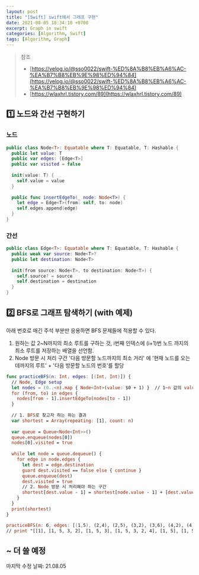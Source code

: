 ```yaml
---
layout: post
title: "[Swift] swift에서 그래프 구현"
date: 2021-08-05 18:34:10 +0700
excerpt: Graph in swift
categories: [Algorithm, Swift]
tags: [Algorithm, Graph]
---
```


> 참조
>
> - [https://velog.io/@sso0022/swift-%ED%8A%B8%EB%A6%AC-%EA%B7%B8%EB%9E%98%ED%94%84](https://velog.io/@sso0022/swift-%ED%8A%B8%EB%A6%AC-%EA%B7%B8%EB%9E%98%ED%94%84)
> - [https://wlaxhrl.tistory.com/89](https://wlaxhrl.tistory.com/89)

## 1️⃣ 노드와 간선 구현하기

### 노드

``` swift
public class Node<T>: Equatable where T: Equatable, T: Hashable {
  public let value: T
  public var edges: [Edge<T>]
  public var visited = false
  
  init(value: T) {
    self.value = value
  }
  
  public func insertEdgeTo(_ node: Node<T>) {
    let edge = Edge<T>(from: self, to: node)
    self.edges.append(edge)
  }
}
```

### 간선

``` swift
public class Edge<T>: Equatable where T: Equatable, T: Hashable {
  public weak var source: Node<T>?
  public let destination: Node<T>
  
  init(from source: Node<T>, to destination: Node<T>) {
    self.source? = source
    self.destination = destination
  }
}
```



## 2️⃣ BFS로 그래프 탐색하기 (with 예제)

아래 번호로 매긴 주석 부분만 응용하면 BFS 문제들에 적용할 수 있다.

1. 원하는 값
   2~N까지의 최소 루트를 구하는 것, i번째 인덱스에 (i+1)번 노드 까지의 최소 루트를 저장하는 배열을 선언함.
2. Node 방문 시 처리 구간
   '다음 방문할 노드까지의 최소 거리' 에 '현재 노드를 오는 데까지의 루트' + '다음 방문할 노드의 번호'를 할당

``` swift
func practiceBFS(n: Int, edges: [(Int, Int)]) {
  // Node, Edge setup
  let nodes = (0..<n).map { Node<Int>(value: $0 + 1) }	// 1~n 값의 value를 가진 노드 n개 생성
  for (from, to) in edges {
    nodes[from - 1].insertEdgeTo(nodes[to - 1])
  }
  
  // 1. BFS로 찾고자 하는 하는 결과
  var shortest = Array(repeating: [1], count: n)
  
  var queue = Queue<Node<Int>>()
  queue.enqueue(nodes[0])
  nodes[0].visited = true
  
  while let node = queue.dequeue() {
    for edge in node.edges {
      let dest = edge.destination
      guard dest.visited == false else { continue }
      queue.enqueue(dest)
      dest.visited = true
      // 2. Node 방문 시 처리해야 하는 구간
      shortest[dest.value - 1] = shortest[node.value - 1] + [dest.value]
    }
  }
  print(shortest)
}

practiceBFS(n: 6, edges: [(1,5), (2,4), (2,5), (3,2), (3,6), (4,2), (4,5), (5,3), (5,6)])
// print "[[1], [1, 5, 3, 2], [1, 5, 3], [1, 5, 3, 2, 4], [1, 5], [1, 5, 6]]"
```



## ~ 더 쓸 예정

마지막 수정 날짜: 21.08.05







